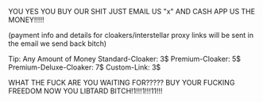 YOU YES YOU BUY OUR SHIT JUST EMAIL US "x" AND CASH APP US THE MONEY!!!!!

(payment info and details for cloakers/interstellar proxy links will be sent in the email we send back bitch)

Tip: Any Amount of Money
Standard-Cloaker: 3$
Premium-Cloaker: 5$
Premium-Deluxe-Cloaker: 7$
Custom-Link: 3$

WHAT THE FUCK ARE YOU WAITING FOR?????
BUY YOUR FUCKING FREEDOM NOW YOU LIBTARD BITCH!1!!!1!!!11!!!
